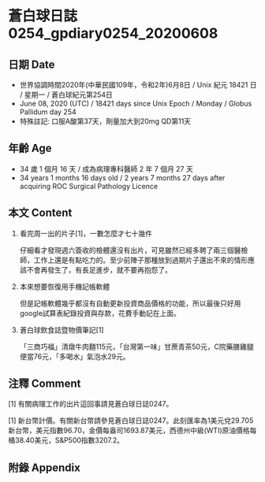 [_metadata_:encoding]: - "utf-8"
[_metadata_:language]: - "zh-Hant-TW"
[_metadata_:fileformat]: - "markdown"
[_metadata_:MIME_type]: - "text/plain"
[_metadata_:markdown_version]: - "commonmark version 0.29"
[_metadata_:markdown_spec]: - "https://spec.commonmark.org/0.29/"

# 蒼白球日誌0254_gpdiary0254_20200608 #

## 日期 Date ##

* 世界協調時間2020年(中華民國109年，令和2年)6月8日 / Unix 紀元 18421 日 / 星期一 / 蒼白球紀元第254日
* June 08, 2020 (UTC) / 18421 days since Unix Epoch / Monday / Globus Pallidum day 254
* 特殊註記: 口服A酸第37天，劑量加大到20mg QD第11天

## 年齡 Age ##

* 34 歲 1 個月 16 天 / 成為病理專科醫師 2 年 7 個月 27 天
* 34 years 1 months 16 days old / 2 years 7 months 27 days after acquiring ROC Surgical Pathology Licence

## 本文 Content ##

1. 看完周一出的片子[1]，一數怎麼才七十幾件

    仔細看才發現週六簽收的檢體還沒有出片，可見雖然已經多聘了兩三個醫檢師，工作上還是有點吃力的。至少前陣子那種放到過期片子還出不來的情形應該不會再發生了，有長足進步，就不要再抱怨了。

2. 本來想要恢復用手機記帳軟體

    但是記帳軟體幾乎都沒有自動更新投資商品價格的功能，所以最後只好用google試算表紀錄投資與存款，花費手動記在上面。

3. 蒼白球飲食誌暨物價筆記[1]

    「三商巧福」清燉牛肉麵115元，「台灣第一味」甘蔗青茶50元，C院藥膳雞腿便當76元，「多喝水」氣泡水29元。

## 注釋 Comment ##

[1] 有關病理工作的出片這回事請見蒼白球日誌0247。

[1] 新台幣計價。有關新台幣請參見蒼白球日誌0247。此刻匯率為1美元兌29.705新台幣，美元指數96.70，金價每盎司1693.87美元，西德州中級(WTI)原油價格每桶38.40美元，S&P500指數3207.2。



## 附錄 Appendix ##

